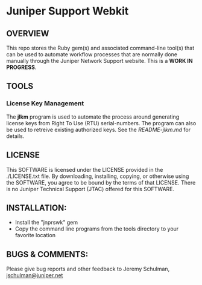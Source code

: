 Juniper Support Webkit
======================

OVERVIEW
---
This repo stores the Ruby gem(s) and associated command-line tool(s) that can be used to automate workflow processes that are normally done manually through the Juniper Network Support website.  This is a **WORK IN PROGRESS**.

TOOLS
---
### License Key Management
The **jlkm** program is used to automate the process around generating license keys from Right To Use (RTU) serial-numbers.  The program can also be used to retreive existing authorized keys.  See the _README-jlkm.md_ for details.

LICENSE
---
This SOFTWARE is licensed under the LICENSE provided in the
./LICENSE.txt file. By downloading, installing, copying, or otherwise
using the SOFTWARE, you agree to be bound by the terms of that
LICENSE.  There is no Juniper Technical Support (JTAC) offered for this SOFTWARE.

INSTALLATION:
---
* Install the "jnprswk" gem
* Copy the command line programs from the tools directory to your favorite location


BUGS & COMMENTS:
----------------
Please give bug reports and other feedback to Jeremy Schulman, <jschulman@juniper.net>
